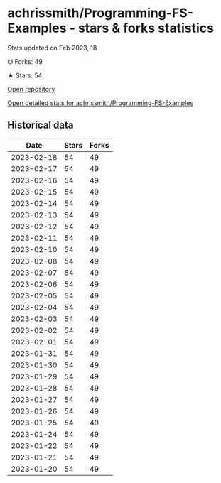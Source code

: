 # achrissmith/Programming-FS-Examples - stars & forks statistics

Stats updated on Feb 2023, 18

☋ Forks: 49

★ Stars: 54

[Open repository](https://github.com/achrissmith/Programming-FS-Examples)

[Open detailed stats for achrissmith/Programming-FS-Examples](https://reviewgithub.com/rep/achrissmith/Programming-FS-Examples)

## Historical data
| Date | Stars | Forks |
|------|-------|-------|
| 2023-02-18 | 54 | 49 | 
| 2023-02-17 | 54 | 49 | 
| 2023-02-16 | 54 | 49 | 
| 2023-02-15 | 54 | 49 | 
| 2023-02-14 | 54 | 49 | 
| 2023-02-13 | 54 | 49 | 
| 2023-02-12 | 54 | 49 | 
| 2023-02-11 | 54 | 49 | 
| 2023-02-10 | 54 | 49 | 
| 2023-02-08 | 54 | 49 | 
| 2023-02-07 | 54 | 49 | 
| 2023-02-06 | 54 | 49 | 
| 2023-02-05 | 54 | 49 | 
| 2023-02-04 | 54 | 49 | 
| 2023-02-03 | 54 | 49 | 
| 2023-02-02 | 54 | 49 | 
| 2023-02-01 | 54 | 49 | 
| 2023-01-31 | 54 | 49 | 
| 2023-01-30 | 54 | 49 | 
| 2023-01-29 | 54 | 49 | 
| 2023-01-28 | 54 | 49 | 
| 2023-01-27 | 54 | 49 | 
| 2023-01-26 | 54 | 49 | 
| 2023-01-25 | 54 | 49 | 
| 2023-01-24 | 54 | 49 | 
| 2023-01-22 | 54 | 49 | 
| 2023-01-21 | 54 | 49 | 
| 2023-01-20 | 54 | 49 | 

